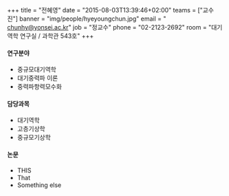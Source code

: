 +++
title = "전혜영"
date = "2015-08-03T13:39:46+02:00"
teams = ["교수진"]
banner = "img/people/hyeyoungchun.jpg"
email = " chunhy@yonsei.ac.kr"
job = "정교수"
phone = "02-2123-2692"
room = "대기역학 연구실 / 과학관 543호"
+++

#### 연구분야
+ 중규모대기역학
+ 대기중력파 이론
+ 중력파항력모수화

#### 담당과목
+ 대기역학
+ 고층기상학
+ 중규모기상학

#### 논문
+ THIS
+ That
+ Something else


